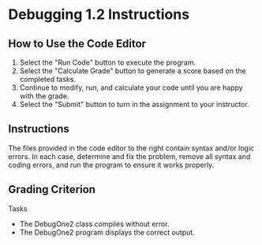 # Debugging 1.2 Instructions

## How to Use the Code Editor

1. Select the "Run Code" button to execute the program.
2. Select the "Calculate Grade" button to generate a score based on the completed tasks.
3. Continue to modify, run, and calculate your code until you are happy with the grade.
4. Select the "Submit" button to turn in the assignment to your instructor.

## Instructions

The files provided in the code editor to the right contain syntax and/or logic errors.
In each case, determine and fix the problem, remove all syntax and coding errors, and run the program to ensure it works properly.

## Grading Criterion

Tasks

- The DebugOne2 class compiles without error.
- The DebugOne2 program displays the correct output.

